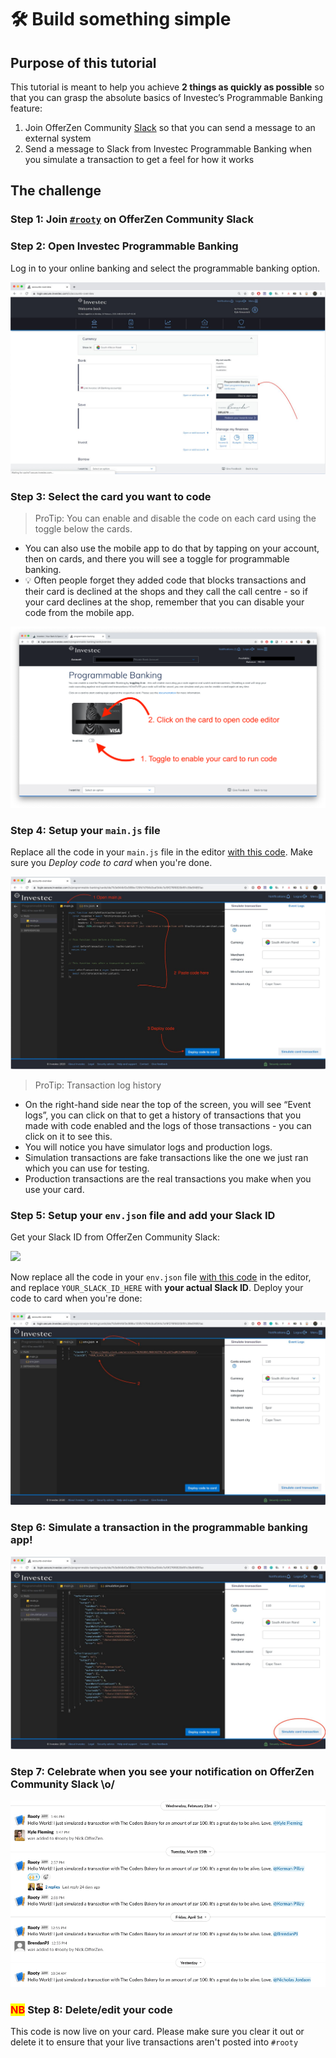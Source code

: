 # 🛠 Build something simple

## Purpose of this tutorial

This tutorial is meant to help you achieve **2 things as quickly as possible** so that you can grasp the absolute basics of Investec’s Programmable Banking feature:

1. Join OfferZen Community [Slack](https://offerzen-community.slack.com/archives/CUBJ511K8) so that you can send a message to an external system
2. Send a message to Slack from Investec Programmable Banking when you simulate a transaction to get a feel for how it works

## The challenge

### Step 1: Join [`#rooty`](https://offerzen-community.slack.com/archives/CTZMZM2H1) on OfferZen Community Slack

### Step 2: Open Investec Programmable Banking

Log in to your online banking and select the programmable banking option.

![](.gitbook/assets/tut1)

### Step 3: Select the card you want to code

> ProTip: You can enable and disable the code on each card using the toggle below the cards.

* You can also use the mobile app to do that by tapping on your account, then on cards, and there you will see a toggle for programmable banking.
* 💡 Often people forget they added code that blocks transactions and their card is declined at the shops and they call the call centre - so if your card declines at the shop, remember that you can disable your code from the mobile app.&#x20;

![](.gitbook/assets/tut2)

### Step 4: Setup your `main.js` file

Replace all the code in your `main.js` file in the editor [with this code](https://gitlab.com/offerzen-community/investec-programmable-banking/programmable-card-starter-challenge/-/raw/master/main.js). Make sure you _Deploy code to card_ when you're done.

![](.gitbook/assets/tut3)

> ProTip: Transaction log history

* On the right-hand side near the top of the screen, you will see “Event logs”, you can click on that to get a history of transactions that you made with code enabled and the logs of those transactions - you can click on it to see this.
* You will notice you have simulator logs and production logs.
* Simulation transactions are fake transactions like the one we just ran which you can use for testing.
* Production transactions are the real transactions you make when you use your card.

### Step 5: Setup your `env.json` file and add your Slack ID

Get your Slack ID from OfferZen Community Slack:

![](.gitbook/assets/Slack\_\_ID\_Get.gif)

Now replace all the code in your `env.json` file [with this code](https://gitlab.com/offerzen-community/investec-programmable-banking/programmable-card-starter-challenge/-/raw/master/env.json) in the editor, and replace `YOUR_SLACK_ID_HERE` with **your actual Slack ID**. Deploy your code to card when you're done:

![](.gitbook/assets/tut6)

### Step 6: Simulate a transaction in the programmable banking app!

![](.gitbook/assets/tut7)

### Step 7: Celebrate when you see your notification on OfferZen Community Slack \o/

![](<.gitbook/assets/Screenshot 2022-04-08 at 09.43.37.png>)

### <mark style="color:red;">**NB**</mark> Step 8: Delete/edit your code

This code is now live on your card. Please make sure you clear it out or delete it to ensure that your live transactions aren't posted into `#rooty`
